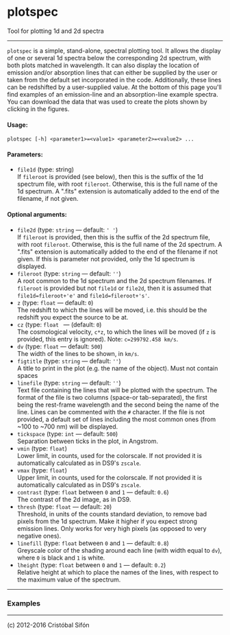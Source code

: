 # plotspec
Tool for plotting 1d and 2d spectra

----

`plotspec` is a simple, stand-alone, spectral plotting tool. It allows the display of one or several 1d spectra below the corresponding 2d spectrum, with both plots matched in wavelength. It can also display the location of emission and/or absorption lines that can either be supplied by the user or taken from the default set incorporated in the code. Additionally, these lines can be redshifted by a user-supplied value. At the bottom of this page you'll find examples of an emission-line and an absorption-line example spectra. You can download the data that was used to create the plots shown by clicking in the figures. 

#### Usage:
    plotspec [-h] <parameter1>=<value1> <parameter2>=<value2> ...


#### Parameters: 

  * `file1d` (type: string)  
If ``fileroot`` is provided (see below), then this is the suffix of the 1d spectrum file, with root `fileroot`. Otherwise, this is the full name of the 1d spectrum. A ".fits" extension is automatically added to the end of the filename, if not given. 

#### Optional arguments:

  * `file2d` (type: `string` &mdash; default: `' '`)  
If `fileroot` is provided, then this is the suffix of the 2d spectrum file, with root `fileroot`. Otherwise, this is the full name of the 2d spectrum. A ".fits" extension is automatically added to the end of the filename if not given. If this is parameter not provided, only the 1d spectrum is displayed.
  * `fileroot` (type: `string` &mdash; default: `''`)  
A root common to the 1d spectrum and the 2d spectrum filenames. If `fileroot` is provided but not `file1d` or `file2d`, then it is assumed that `file1d=fileroot+'e'` and `file1d=fileroot+'s'`.
  * `z` (type: `float` &mdash; default: `0`)  
The redshift to which the lines will be moved, i.e. this should be the redshift you expect the source to be at. 
  * `cz` (type: `float ` &mdash; (default: `0`)  
The cosmological velocity, `c*z`, to which the lines will be moved (if `z` is provided, this entry is ignored). Note: `c=299792.458 km/s`. 
  * `dv` (type: `float` &mdash; default: `500`)  
The width of the lines to be shown, in `km/s`. 
  * `figtitle` (type: `string` &mdash; default: `''`)  
A title to print in the plot (e.g. the name of the object). Must not contain spaces
  * `linefile` (type: `string` &mdash; default: `''`)  
Text file containing the lines that will be plotted with the spectrum. The format of the file is two columns (space-or tab-separated), the first being the rest-frame wavelength and the second being the name of the line. Lines can be commented with the `#` character. If the file is not provided, a default set of lines including the most common ones (from ~100 to ~700 nm) will be displayed. 
  * `tickspace` (type: `int` &mdash; default: `500`)  
Separation between ticks in the plot, in Angstrom. 
  * `vmin` (type: `float`)  
Lower limit, in counts, used for the colorscale. If not provided it is automatically calculated as in DS9's `zscale`.
  * `vmax` (type: `float`)  
Upper limit, in counts, used for the colorscale. If not provided it is automatically calculated as in DS9's `zscale`.
  * `contrast` (type: `float` between `0` and `1` &mdash; default: `0.6`)  
The contrast of the 2d image, as in DS9. 
  * `thresh` (type: `float` &mdash; default: `20`)  
Threshold, in units of the counts standard deviation, to remove bad pixels from the 1d spectrum. Make it higher if you expect strong emission lines. Only works for very high pixels (as opposed to very negative ones). 
  * `linefill` (type: `float` between `0` and `1` &mdash; default: `0.8`)  
Greyscale color of the shading around each line (with width equal to `dv`), where `0` is black and `1` is white. 
  * `lheight` (type: `float` between `0` and `1` &mdash; default: `0.2`)  
Relative height at which to place the names of the lines, with respect to the maximum value of the spectrum. 

----

### Examples


----

(c) 2012-2016 Cristóbal Sifón
